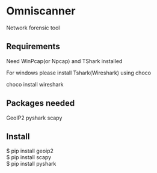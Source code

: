 # Omniscanner
Network forensic tool

## Requirements
Need WinPcap(or Npcap) and TShark installed 

For windows please install Tshark(Wireshark) using choco 

choco install wireshark 

## Packages needed
GeoIP2 pyshark scapy 

## Install
$ pip install geoip2  
$ pip install scapy  
$ pip install pyshark  

